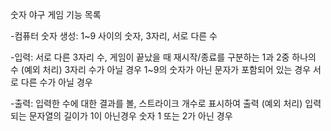 숫자 야구 게임 기능 목록

-컴퓨터 숫자 생성: 1~9 사이의 숫자, 3자리, 서로 다른 수

-입력: 서로 다른 3자리 수, 게임이 끝났을 때 재시작/종료를 구분하는 1과 2중 하나의 수
(예외 처리)
3자리 수가 아닐 경우
1~9의 숫자가 아닌 문자가 포함되어 있는 경우
서로 다른 수가 아닐 경우

-출력: 입력한 수에 대한 결과를 볼, 스트라이크 개수로 표시하여 출력
(예외 처리)
입력되는 문자열의 길이가 1이 아닌경우
숫자 1 또는 2가 아닌 경우